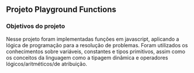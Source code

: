 ## Projeto Playground Functions

### Objetivos do projeto

Nesse projeto foram implementadas funções em javascript, aplicando a lógica de programação para a resolução de problemas. Foram utilizados os conhecimentos sobre variáveis, constantes e tipos primitivos, assim como os conceitos da linguagem como a tipagem dinâmica e operadores lógicos/aritméticos/de atribuição.
